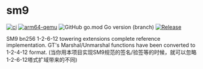 # sm9

[![ci](https://github.com/emmansun/sm9/actions/workflows/ci.yml/badge.svg)](https://github.com/emmansun/sm9/actions/workflows/ci.yml)
[![arm64-qemu](https://github.com/emmansun/sm9/actions/workflows/arm64-qemu.yml/badge.svg)](https://github.com/emmansun/sm9/actions/workflows/arm64-qemu.yml)
![GitHub go.mod Go version (branch)](https://img.shields.io/github/go-mod/go-version/emmansun/sm9)
[![Release](https://img.shields.io/github/release/emmansun/sm9/all.svg)](https://github.com/emmansun/sm9/releases)

 SM9 bn256 1-2-6-12 towering extensions complete reference implementation. GT's Marshal/Unmarshal functions have been converted to 1-2-4-12 format. (当你用本项目实现SM9规范的签名/验签等的时候，就可以忽略1-2-6-12塔式扩域带来的不同)
